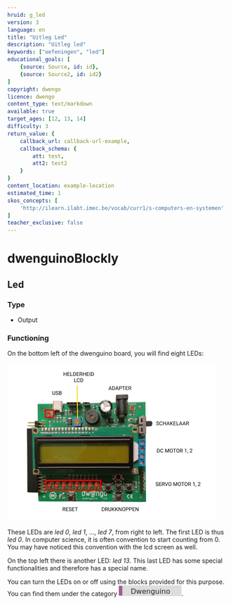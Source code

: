 ```yaml
---
hruid: g_led
version: 3
language: en
title: "Uitleg Led"
description: "Uitleg led"
keywords: ["oefeningen", "led"]
educational_goals: [
    {source: Source, id: id}, 
    {source: Source2, id: id2}
]
copyright: dwengo
licence: dwengo
content_type: text/markdown
available: true
target_ages: [12, 13, 14]
difficulty: 3
return_value: {
    callback_url: callback-url-example,
    callback_schema: {
        att: test,
        att2: test2
    }
}
content_location: example-location
estimated_time: 1
skos_concepts: [
    'http://ilearn.ilabt.imec.be/vocab/curr1/s-computers-en-systemen'
]
teacher_exclusive: false
---
```

# dwenguinoBlockly
## Led

### Type
- Output

### Functioning
On the bottom left of the dwenguino board, you will find eight LEDs:

![](embed/leds.png "leds")

These LEDs are *led 0*, *led 1*, ..., *led 7*, from right to left. The first LED is thus *led 0*. In computer science, it is often convention to start counting from 0. You may have noticed this convention with the lcd screen as well.

On the top left there is another LED: *led 13*.
This last LED has some special functionalities and therefore has a special name.

You can turn the LEDs on or off using the blocks provided for this purpose. You can find them under the category ![](embed/cat_dwenguino.png "dwenguino category").